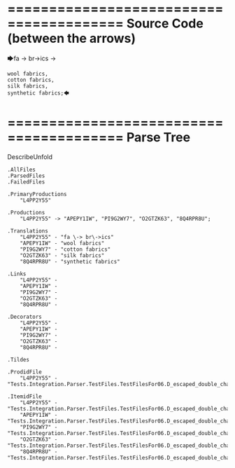 ========================================
Source Code (between the arrows)
========================================

🡆fa \-> br\->ics ->

    wool fabrics,
    cotton fabrics,
    silk fabrics,
    synthetic fabrics;🡄

========================================
Parse Tree
========================================
DescribeUnfold

    .AllFiles
    .ParsedFiles
    .FailedFiles

    .PrimaryProductions
        "L4PP2Y55" 

    .Productions
        "L4PP2Y55" -> "APEPY1IW", "PI9G2WY7", "O2GTZK63", "8Q4RPR8U";

    .Translations
        "L4PP2Y55" - "fa \-> br\->ics"
        "APEPY1IW" - "wool fabrics"
        "PI9G2WY7" - "cotton fabrics"
        "O2GTZK63" - "silk fabrics"
        "8Q4RPR8U" - "synthetic fabrics"

    .Links
        "L4PP2Y55" - 
        "APEPY1IW" - 
        "PI9G2WY7" - 
        "O2GTZK63" - 
        "8Q4RPR8U" - 

    .Decorators
        "L4PP2Y55" - 
        "APEPY1IW" - 
        "PI9G2WY7" - 
        "O2GTZK63" - 
        "8Q4RPR8U" - 

    .Tildes

    .ProdidFile
        "L4PP2Y55" - "Tests.Integration.Parser.TestFiles.TestFilesFor06.D_escaped_double_characters1.ds"

    .ItemidFile
        "L4PP2Y55" - "Tests.Integration.Parser.TestFiles.TestFilesFor06.D_escaped_double_characters1.ds"
        "APEPY1IW" - "Tests.Integration.Parser.TestFiles.TestFilesFor06.D_escaped_double_characters1.ds"
        "PI9G2WY7" - "Tests.Integration.Parser.TestFiles.TestFilesFor06.D_escaped_double_characters1.ds"
        "O2GTZK63" - "Tests.Integration.Parser.TestFiles.TestFilesFor06.D_escaped_double_characters1.ds"
        "8Q4RPR8U" - "Tests.Integration.Parser.TestFiles.TestFilesFor06.D_escaped_double_characters1.ds"

